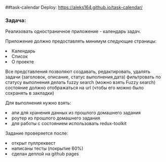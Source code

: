 ##task-calendar Deploy: https://aleks164.github.io/task-calendar/

<h3>Задача:</h3>
<p>Реализовать одностраничное приложение - календарь задач.</p>
<p>Приложение должно предоставлять минимум следующие страницы:</p>
<li>Календарь</li>
<li>Список</li>
<li>О проекте</li>
<p>Все представления позволяют создавать, редактировать, удалять задачи (заголовок, описание, статус выполнения,дата)
    фильтровать по статусу выполнения делать fuzzy search (можно взять Fuzzy search) состояние должно отображаться на
    url (чтобы его можно было сохранять в закладки)</p>
<p>Для выполнения нужно взять:</p>
<li>апи для хранения данных из прошлого домашнего задания</li>
<li>роутер из прошлого домашнего задания</li>
<li>для работы с состоянием использовать redux-toolkit</li>
<p>Задание проверяется после:</p>
<li>открыт пуллреквест</li>
<li>написаны тесты (покрытие 60%)</li>
<li>сделан деплой на github pages</li>
